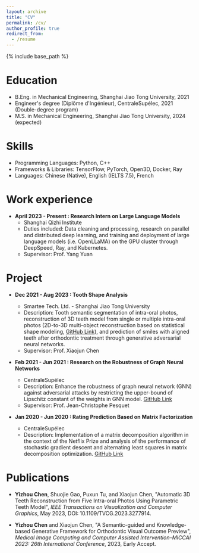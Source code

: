 ```yaml
---
layout: archive
title: "CV"
permalink: /cv/
author_profile: true
redirect_from:
  - /resume
---
```


{% include base_path %}

Education
======
* B.Eng. in Mechanical Engineering, Shanghai Jiao Tong University, 2021
* Engineer's degree (Diplôme d'Ingénieur), CentraleSupélec, 2021 (Double-degree program)
* M.S. in Mechanical Engineering, Shanghai Jiao Tong University, 2024 (expected)


Skills
======
* Programming Languages: Python, C++
* Frameworks & Libraries: TensorFlow, PyTorch, Open3D, Docker, Ray
* Languages: Chinese (Native), English (IELTS 7.5), French


Work experience
======
* **April 2023 - Present : Research Intern on Large Language Models**
  * Shanghai Qizhi Institute
  * Duties included: Data cleaning and processing, research on parallel and distributed deep learning, and training and deployment of large language models (i.e. OpenLLaMA) on the GPU cluster through DeepSpeed, Ray, and Kubernetes.
  * Supervisor: Prof. Yang Yuan 


Project
======
* **Dec 2021 - Aug 2023 : Tooth Shape Analysis**
  * Smartee Tech. Ltd. - Shanghai Jiao Tong University
  * Description: Tooth semantic segmentation of intra-oral photos, reconstruction of 3D teeth model from single or multiple intra-oral photos (2D-to-3D multi-object reconstruction based on statistical shape modeling, [GitHub Link](https://github.com/SJTUzhou/3D-Teeth-Reconstruction-from-Five-Intra-oral-Images)), and prediction of smiles with aligned teeth after orthodontic treatment through generative adversarial neural networks.
  * Supervisor: Prof. Xiaojun Chen 

* **Feb 2021 - Jun 2021 : Research on the Robustness of Graph Neural Networks**
  * CentraleSupélec
  * Description: Enhance the robustness of graph neural network (GNN) against adversarial attacks by restricting the upper-bound of Lipschitz constant of the weights in GNN model. [GitHub Link](https://github.com/SJTUzhou/Lipschitz_gnn)
  * Supervisor: Prof. Jean-Christophe Pesquet

* **Jan 2020 - Jun 2020 : Rating Prediction Based on Matrix Factorization**
  * CentraleSupélec
  * Description: Implementation of a matrix decomposition algorithm in the context of the Netflix Prize and analysis of the performance of stochastic gradient descent and alternating least squares in matrix decomposition optimization. [GitHub Link](https://github.com/SJTUzhou/NetflixPrizeMatrixFactorization)


Publications
======
* **Yizhou Chen**, Shuojie Gao, Puxun Tu, and Xiaojun Chen, "Automatic 3D Teeth Reconstruction from Five Intra-oral Photos Using Parametric Teeth Model", <em>IEEE Transactions on Visualization and Computer Graphics</em>, May 2023, DOI: 10.1109/TVCG.2023.3277914.

* **Yizhou Chen** and Xiaojun Chen, "A Semantic-guided and Knowledge-based Generative Framework for Orthodontic Visual Outcome Preview", <em>Medical Image Computing and Computer Assisted Intervention–MICCAI 2023: 26th International Conference</em>, 2023, Early Accept.



